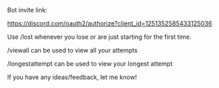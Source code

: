 Bot invite link:

https://discord.com/oauth2/authorize?client_id=1251352585433125036

Use /lost whenever you lose or are just starting for the first time.

/viewall can be used to view all your attempts

/longestattempt can be used to view your longest attempt

If you have any ideas/feedback, let me know! 